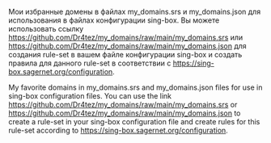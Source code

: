 Мои избранные домены в файлах my_domains.srs и my_domains.json для использования в файлах конфигурации sing-box. Вы можете использовать ссылку https://github.com/Dr4tez/my_domains/raw/main/my_domains.srs или https://github.com/Dr4tez/my_domains/raw/main/my_domains.json для создания rule-set в вашем файле конфигурации sing-box и создать правила для данного rule-set в соответствии с https://sing-box.sagernet.org/configuration.

My favorite domains in my_domains.srs and my_domains.json files for use in sing-box configuration files. You can use the link https://github.com/Dr4tez/my_domains/raw/main/my_domains.srs or https://github.com/Dr4tez/my_domains/raw/main/my_domains.json to create a rule-set in your sing-box configuration file and create rules for this rule-set according to https://sing-box.sagernet.org/configuration.
